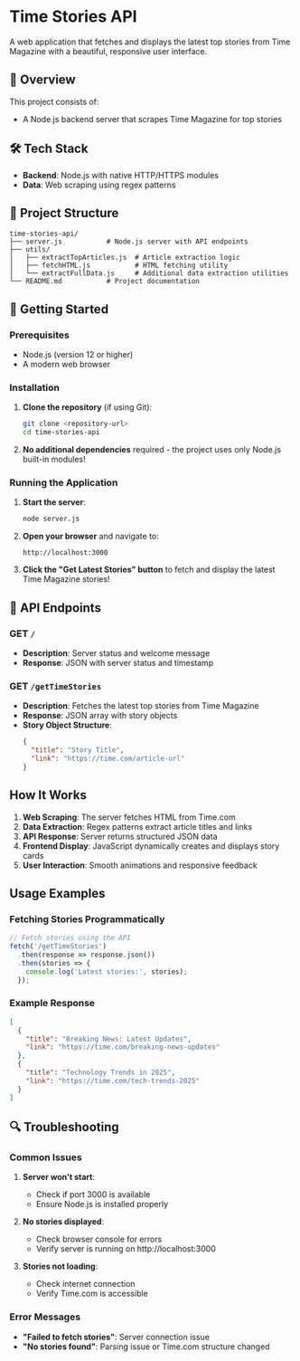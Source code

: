# Time Stories API

A web application that fetches and displays the latest top stories from Time Magazine with a beautiful, responsive user interface.

## 📖 Overview

This project consists of:
- A Node.js backend server that scrapes Time Magazine for top stories


## 🛠️ Tech Stack

- **Backend**: Node.js with native HTTP/HTTPS modules
- **Data**: Web scraping using regex patterns

## 📁 Project Structure

```
time-stories-api/
├── server.js           # Node.js server with API endpoints
├── utils/
│   ├── extractTopArticles.js  # Article extraction logic
│   ├── fetchHTML.js           # HTML fetching utility
│   └── extractFullData.js     # Additional data extraction utilities
└── README.md           # Project documentation
```

## 🚦 Getting Started

### Prerequisites

- Node.js (version 12 or higher)
- A modern web browser

### Installation

1. **Clone the repository** (if using Git):
   ```bash
   git clone <repository-url>
   cd time-stories-api
   ```

2. **No additional dependencies** required - the project uses only Node.js built-in modules!

### Running the Application

1. **Start the server**:
   ```bash
   node server.js
   ```

2. **Open your browser** and navigate to:
   ```
   http://localhost:3000
   ```

3. **Click the "Get Latest Stories" button** to fetch and display the latest Time Magazine stories!

## 🔌 API Endpoints

### GET `/`
- **Description**: Server status and welcome message
- **Response**: JSON with server status and timestamp

### GET `/getTimeStories`
- **Description**: Fetches the latest top stories from Time Magazine
- **Response**: JSON array with story objects
- **Story Object Structure**:
  ```json
  {
    "title": "Story Title",
    "link": "https://time.com/article-url"
  }
  ```

##  How It Works

1. **Web Scraping**: The server fetches HTML from Time.com
2. **Data Extraction**: Regex patterns extract article titles and links
3. **API Response**: Server returns structured JSON data
4. **Frontend Display**: JavaScript dynamically creates and displays story cards
5. **User Interaction**: Smooth animations and responsive feedback

##  Usage Examples

### Fetching Stories Programmatically

```javascript
// Fetch stories using the API
fetch('/getTimeStories')
  .then(response => response.json())
  .then(stories => {
    console.log('Latest stories:', stories);
  });
```

### Example Response

```json
[
  {
    "title": "Breaking News: Latest Updates",
    "link": "https://time.com/breaking-news-updates"
  },
  {
    "title": "Technology Trends in 2025",
    "link": "https://time.com/tech-trends-2025"
  }
]
```

## 🔍 Troubleshooting

### Common Issues

1. **Server won't start**:
   - Check if port 3000 is available
   - Ensure Node.js is installed properly

2. **No stories displayed**:
   - Check browser console for errors
   - Verify server is running on http://localhost:3000

3. **Stories not loading**:
   - Check internet connection
   - Verify Time.com is accessible

### Error Messages

- **"Failed to fetch stories"**: Server connection issue
- **"No stories found"**: Parsing issue or Time.com structure changed
